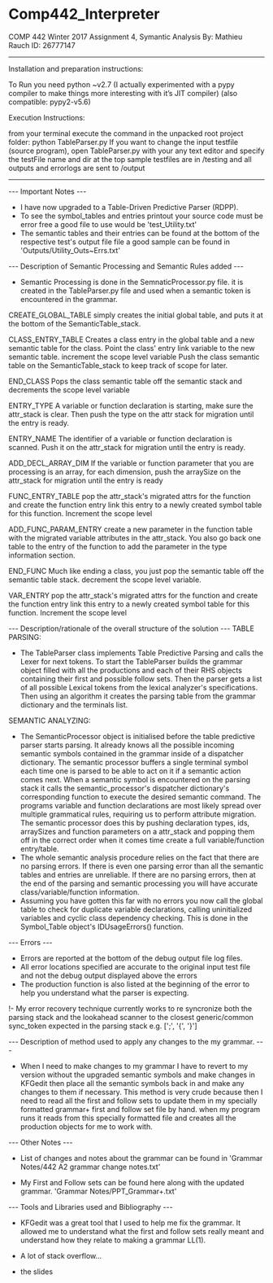 # Comp442_Interpreter

COMP 442 Winter 2017 Assignment 4, Symantic Analysis
By: Mathieu Rauch
ID: 26777147

----------------------------------------------------------------------------

Installation and preparation instructions:

To Run you need python ~v2.7
(I actually experimented with a pypy compiler to make things more interesting with it’s JIT compiler)
    (also compatible: pypy2-v5.6)

Execution Instructions:

from your terminal execute the command in the unpacked root project folder:
    python TableParser.py
If you want to change the input testfile (source program),
    open TableParser.py with your any text editor and specify the testFile name and dir at the top
sample testfiles are in /testing and all outputs and errorlogs are sent to /output


----------------------------------------------------------------------------

--- Important Notes ---
- I have now upgraded to a Table-Driven Predictive Parser (RDPP).
- To see the symbol_tables and entries printout your source code must be error free
    a good file to use would be 'test_Utility.txt'
- The semantic tables and their entries can be found at the bottom of the respective test's output file file
    a good sample can be found in 'Outputs/Utility_Outs~Errs.txt'


--- Description of Semantic Processing and Semantic Rules added ---
- Semantic Processing is done in the SemnaticProcessor.py file. it is created in the TableParser.py file and used when a semantic token is encountered in the grammar.

CREATE_GLOBAL_TABLE
    simply creates the initial global table, and puts it at the bottom of the SemanticTable_stack.

CLASS_ENTRY_TABLE
    Creates a class entry in the global table and a new semantic table for the class.
    Point the class' entry link variable to the new semantic table.
    increment the scope level variable
    Push the class semantic table on the SemanticTable_stack to keep track of scope for later.

END_CLASS
    Pops the class semantic table off the semantic stack and
    decrements the scope level variable

ENTRY_TYPE
    A variable or function declaration is starting, make sure the attr_stack is clear.
    Then push the type on the attr stack for migration until the entry is ready.

ENTRY_NAME
    The identifier of a variable or function declaration is scanned.
    Push it on the attr_stack for migration until the entry is ready.

ADD_DECL_ARRAY_DIM
    If the variable or function parameter that you are processing is an array,
    for each dimension, push the arraySize on the attr_stack for migration until the entry is ready

FUNC_ENTRY_TABLE
    pop the attr_stack's migrated attrs for the function and create the function entry
    link this entry to a newly created symbol table for this function.
    Increment the scope level

ADD_FUNC_PARAM_ENTRY
    create a new parameter in the function table with the migrated variable attributes in the attr_stack.
    You also go back one table to the entry of the function to add the parameter in the type information section.

END_FUNC
    Much like ending a class, you just pop the semantic table off the semantic table stack.
    decrement the scope level variable.

VAR_ENTRY
    pop the attr_stack's migrated attrs for the function and create the function entry
    link this entry to a newly created symbol table for this function.
    Increment the scope level


--- Description/rationale of the overall structure of the solution ---
TABLE PARSING:
- The TableParser class implements Table Predictive Parsing and calls the Lexer for next tokens. To start the TableParser builds the grammar object filled with all the productions and each of their RHS objects containing their first and possible follow sets. Then the parser gets a list of all possible Lexical tokens from the lexical analyzer's specifications. Then using an algorithm it creates the parsing table from the grammar dictionary and the terminals list.

SEMANTIC ANALYZING:
- The SemanticProcessor object is initialised before the table predictive parser starts parsing. It already knows all the possible incoming semantic symbols contained in the grammar inside of a dispatcher dictionary. The semantic processor buffers a single terminal symbol each time one is parsed to be able to act on it if a semantic action comes next. When a semantic symbol is encountered on the parsing stack it calls the semantic_processor's dispatcher dictionary's corresponding function to execute the desired semantic command. The programs variable and function declarations are most likely spread over multiple grammatical rules, requiring us to perform attribute migration. The semantic processor does this by pushing declaration types, ids, arraySizes and function parameters on a attr_stack and popping them off in the correct order when it comes time create a full variable/function entry/table.
- The whole semantic analysis procedure relies on the fact that there are no parsing errors. If there is even one parsing error than all the semantic tables and entries are unreliable. If there are no parsing errors, then at the end of the parsing and semantic processing you will have accurate class/variable/function information.
- Assuming you have gotten this far with no errors you now call the global table to check for duplicate variable declarations, calling uninitialized variables and cyclic class dependency checking. This is done in the Symbol_Table object's IDUsageErrors() function.


--- Errors ---
- Errors are reported at the bottom of the debug output file log files.
- All error locations specified are accurate to the original input test file and not the debug output displayed above the errors
- The production function is also listed at the beginning of the error to help you understand what the parser is expecting.

!- My error recovery technique currently works to re syncronize both the parsing stack and the lookahead scanner to the closest generic/common sync_token expected in the parsing stack e.g. [';', '{', '}']


--- Description of method used to apply any changes to the my grammar. ---
- When I need to make changes to my grammar I have to revert to my version without the upgraded semantic symbols and make changes in KFGedit then place all the semantic symbols back in and make any changes to them if necessary. This method is very crude because then I need to read all the first and follow sets to update them in my specially formatted grammar+ first and follow set file by hand. when my program runs it reads from this specially formatted file and creates all the production objects for me to work with.


--- Other Notes ---
- List of changes and notes about the grammar can be found in
    'Grammar Notes/442 A2 grammar change notes.txt'

- My First and Follow sets can be found here along with the updated grammar.
    'Grammar Notes/PPT_Grammar+.txt'



--- Tools and Libraries used and Bibliography ---
- KFGedit was a great tool that I used to help me fix the grammar.
    It allowed me to understand what the first and follow sets really meant and understand how they relate to making a grammar LL(1).

- A lot of stack overflow...
- the slides

